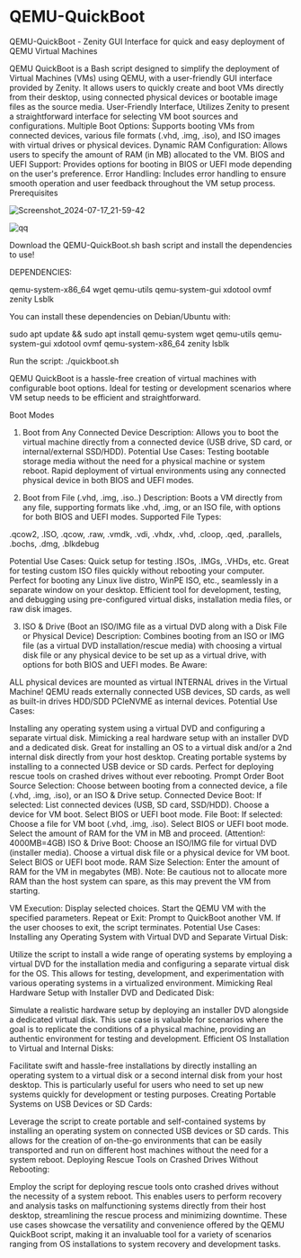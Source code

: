 # QEMU-QuickBoot
QEMU-QuickBoot - Zenity GUI Interface for quick and easy deployment of QEMU Virtual Machines

QEMU QuickBoot is a Bash script designed to simplify the deployment of Virtual Machines (VMs) using QEMU, with a user-friendly GUI interface provided by Zenity. It allows users to quickly create and boot VMs directly from their desktop, using connected physical devices or bootable image files as the source media. User-Friendly Interface, Utilizes Zenity to present a straightforward interface for selecting VM boot sources and configurations. Multiple Boot Options: Supports booting VMs from connected devices, various file formats (.vhd, .img, .iso), and ISO images with virtual drives or physical devices. Dynamic RAM Configuration: Allows users to specify the amount of RAM (in MB) allocated to the VM. BIOS and UEFI Support: Provides options for booting in BIOS or UEFI mode depending on the user's preference. Error Handling: Includes error handling to ensure smooth operation and user feedback throughout the VM setup process.
Prerequisites

![Screenshot_2024-07-17_21-59-42](https://github.com/user-attachments/assets/4228f66a-cefe-4c85-bd99-26ad465dd354)

![qq](https://github.com/user-attachments/assets/1ac6dfcf-eeba-4276-8a6c-62dc26c513af)



Download the QEMU-QuickBoot.sh bash script and install the dependencies to use!

DEPENDENCIES:

qemu-system-x86_64
wget
qemu-utils
qemu-system-gui
xdotool
ovmf
zenity
Lsblk

You can install these dependencies on Debian/Ubuntu with:

sudo apt update && sudo apt install qemu-system wget qemu-utils qemu-system-gui xdotool ovmf qemu-system-x86_64 zenity lsblk

Run the script:
./quickboot.sh

QEMU QuickBoot is a hassle-free creation of virtual machines with configurable boot options. Ideal for testing or development scenarios where VM setup needs to be efficient and straightforward.

Boot Modes
1. Boot from Any Connected Device
Description:
Allows you to boot the virtual machine directly from a connected device (USB drive, SD card, or internal/external SSD/HDD).
Potential Use Cases:
Testing bootable storage media without the need for a physical machine or system reboot.
Rapid deployment of virtual environments using any connected physical device in both BIOS and UEFI modes.

2. Boot from File (.vhd, .img, .iso..)
Description:
Boots a VM directly from any file, supporting formats like .vhd, .img, or an ISO file, with options for both BIOS and UEFI modes.
Supported File Types:

.qcow2, .ISO, .qcow, .raw, .vmdk, .vdi, .vhdx, .vhd, .cloop, .qed, .parallels, .bochs, .dmg, .blkdebug

Potential Use Cases:
Quick setup for testing .ISOs, .IMGs, .VHDs, etc.
Great for testing custom ISO files quickly without rebooting your computer.
Perfect for booting any Linux live distro, WinPE ISO, etc., seamlessly in a separate window on your desktop.
Efficient tool for development, testing, and debugging using pre-configured virtual disks, installation media files, or raw disk images.

3. ISO & Drive (Boot an ISO/IMG file as a virtual DVD along with a Disk File or Physical Device)
Description:
Combines booting from an ISO or IMG file (as a virtual DVD installation/rescue media) with choosing a virtual disk file or any physical device to be set up as a virtual drive, with options for both BIOS and UEFI modes.
Be Aware:

ALL physical devices are mounted as virtual INTERNAL drives in the Virtual Machine!
QEMU reads externally connected USB devices, SD cards, as well as built-in drives HDD/SDD PCIeNVME as internal devices.
Potential Use Cases:

Installing any operating system using a virtual DVD and configuring a separate virtual disk.
Mimicking a real hardware setup with an installer DVD and a dedicated disk.
Great for installing an OS to a virtual disk and/or a 2nd internal disk directly from your host desktop.
Creating portable systems by installing to a connected USB device or SD cards.
Perfect for deploying rescue tools on crashed drives without ever rebooting.
Prompt Order
Boot Source Selection:
Choose between booting from a connected device, a file (.vhd, .img, .iso), or an ISO & Drive setup.
Connected Device Boot:
If selected:
List connected devices (USB, SD card, SSD/HDD).
Choose a device for VM boot.
Select BIOS or UEFI boot mode.
File Boot:
If selected:
Choose a file for VM boot (.vhd, .img, .iso).
Select BIOS or UEFI boot mode.
Select the amount of RAM for the VM in MB and proceed. (Attention!: 4000MB=4GB)
ISO & Drive Boot:
Choose an ISO/IMG file for virtual DVD (installer media).
Choose a virtual disk file or a physical device for VM boot.
Select BIOS or UEFI boot mode.
RAM Size Selection:
Enter the amount of RAM for the VM in megabytes (MB).
Note: Be cautious not to allocate more RAM than the host system can spare, as this may prevent the VM from starting.

VM Execution:
Display selected choices.
Start the QEMU VM with the specified parameters.
Repeat or Exit:
Prompt to QuickBoot another VM.
If the user chooses to exit, the script terminates.
Potential Use Cases:
Installing any Operating System with Virtual DVD and Separate Virtual Disk:

Utilize the script to install a wide range of operating systems by employing a virtual DVD for the installation media and configuring a separate virtual disk for the OS. This allows for testing, development, and experimentation with various operating systems in a virtualized environment.
Mimicking Real Hardware Setup with Installer DVD and Dedicated Disk:

Simulate a realistic hardware setup by deploying an installer DVD alongside a dedicated virtual disk. This use case is valuable for scenarios where the goal is to replicate the conditions of a physical machine, providing an authentic environment for testing and development.
Efficient OS Installation to Virtual and Internal Disks:

Facilitate swift and hassle-free installations by directly installing an operating system to a virtual disk or a second internal disk from your host desktop. This is particularly useful for users who need to set up new systems quickly for development or testing purposes.
Creating Portable Systems on USB Devices or SD Cards:

Leverage the script to create portable and self-contained systems by installing an operating system on connected USB devices or SD cards. This allows for the creation of on-the-go environments that can be easily transported and run on different host machines without the need for a system reboot.
Deploying Rescue Tools on Crashed Drives Without Rebooting:

Employ the script for deploying rescue tools onto crashed drives without the necessity of a system reboot. This enables users to perform recovery and analysis tasks on malfunctioning systems directly from their host desktop, streamlining the rescue process and minimizing downtime.
These use cases showcase the versatility and convenience offered by the QEMU QuickBoot script, making it an invaluable tool for a variety of scenarios ranging from OS installations to system recovery and development tasks.
